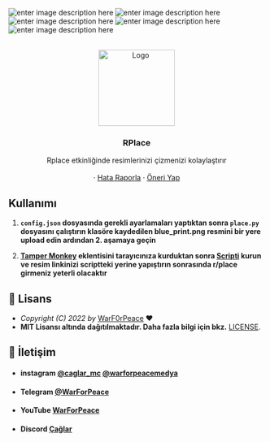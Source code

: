 <div id="top"></div>

![enter image description here](https://img.shields.io/github/contributors/WarF0rPeace/RPlace.svg?style=for-the-badge) ![enter image description here](https://img.shields.io/github/forks/WarF0rPeace/RPlace.svg?style=for-the-badge) ![enter image description here](https://img.shields.io/github/stars/WarF0rPeace/RPlace.svg?style=for-the-badge) ![enter image description here](https://img.shields.io/github/issues/WarF0rPeace/RPlace.svg?style=for-the-badge) ![enter image description here](https://img.shields.io/github/license/WarF0rPeace/RPlace.svg?style=for-the-badge)

<br />
<div align="center">
  <a href="https://github.com/WarF0rPeace/RPlace">
    <img src="https://i.ibb.co/j3FTTYf/logo.png" alt="Logo" width="150" height="150">
  </a>

  <h3 align="center">RPlace</h3>

  <p align="center">
    Rplace etkinliğinde resimlerinizi çizmenizi kolaylaştırır
    <br />
   <br />
    ·
    <a href="https://github.com/WarF0rPeace/RPlace/issues">Hata Raporla</a>
    ·
    <a href="https://github.com/WarF0rPeace/RPlace/issues">Öneri Yap</a>
  </p>
</div>

## Kullanımı

 1. **`config.json` dosyasında gerekli ayarlamaları yaptıktan sonra `place.py` dosyasını çalıştırın klasöre kaydedilen blue_print.png  resmini bir yere upload edin ardından 2. aşamaya geçin**

 2. **[Tamper Monkey](https://chrome.google.com/webstore/detail/tampermonkey/dhdgffkkebhmkfjojejmpbldmpobfkfo?hl=tr)
    eklentisini tarayıcınıza kurduktan sonra [Scripti](https://greasyfork.org/tr/scripts/442658-rplace) kurun ve resim linkinizi scriptteki yerine yapıştırın sonrasında r/place girmeniz yeterli olacaktır**


##   📝 Lisans

  * *Copyright (C) 2022 by* [WarF0rPeace](https://github.com/WarF0rPeace) ❤️️
  * **MIT Lisansı altında dağıtılmaktadır. Daha fazla bilgi için bkz.** [LICENSE](https://github.com/WarF0rPeace/RPlace/blob/main/LICENSE).


##   💬 İletişim

* #### instagram [@caglar_mc](https://instagram.com/caglar_mc)  [@warforpeacemedya](https://instagram.com/warforpeacemedya) 
* #### Telegram [@WarForPeace](https://t.me/WarForPeace)
* #### YouTube [WarForPeace](https://www.youtube.com/c/WarForPeace_YT/)
* #### Discord [Çağlar](https://discord.com/users/771644063207915540)
